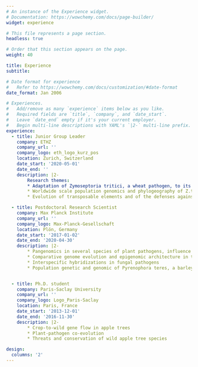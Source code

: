 ```yaml
---
# An instance of the Experience widget.
# Documentation: https://wowchemy.com/docs/page-builder/
widget: experience

# This file represents a page section.
headless: true

# Order that this section appears on the page.
weight: 40

title: Experience
subtitle:

# Date format for experience
#   Refer to https://wowchemy.com/docs/customization/#date-format
date_format: Jan 2006

# Experiences.
#   Add/remove as many `experience` items below as you like.
#   Required fields are `title`, `company`, and `date_start`.
#   Leave `date_end` empty if it's your current employer.
#   Begin multi-line descriptions with YAML's `|2-` multi-line prefix.
experience:
  - title: Junior Group Leader
    company: ETHZ
    company_url: ''
    company_logo: eth_logo_kurz_pos
    location: Zurich, Switzerland
    date_start: '2020-05-01'
    date_end: ''
    description: |2-
        Research themes:
        * Adaptation of Zymoseptoria tritici, a wheat pathogen, to its host and environment: genome-environment association (GEA) and phenotype-based genome-wide association study (GWAS)
        * Worldwide scale population genomics and phylogeography of Z.tritici
        * Evolution of transposable elements and of the defenses against them in fungi

  - title: Postdoctoral Research Scientist
    company: Max Planck Institute
    company_url: ''
    company_logo: Max-Planck-Gesellschaft
    location: Plön, Germany
    date_start: '2017-01-02'
    date_end: '2020-04-30'
    description: |2-
        * Pangenomics in several species of plant pathogens, influence of life-history traits and machine-learning predictions
        * Comparative genome evolution and epigenomic architecture in the Zymoseptoria genus
        * Interspecific hybridizations in fungal pathogens
        * Population genetic and genomic of Pyrenophora teres, a barley pathogen


  - title: Ph.D. student
    company: Paris-Saclay University
    company_url: ''
    company_logo: Logo_Paris-Saclay
    location: Paris, France
    date_start: '2013-12-01'
    date_end: '2016-11-30'
    description: |2-
        * Crop-to-wild gene flow in apple trees
        * Plant-pathogen co-evolution
        * Threats and conservation of wild apple tree species

design:
  columns: '2'
---
```

